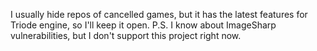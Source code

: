 I usually hide repos of cancelled games, but it has the latest features for Triode engine, so I'll keep it open.
P.S. I know about ImageSharp vulnerabilities, but I don't support this project right now.
